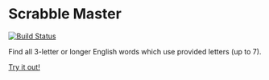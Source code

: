 # Scrabble Master
[![Build Status](https://travis-ci.org/witalewski/scrabble-master.svg?branch=master)](https://travis-ci.org/witalewski/scrabble-master)

Find all 3-letter or longer English words which use provided letters (up to 7).

[Try it out!](https://witalewski.tech/scrabble-master)
